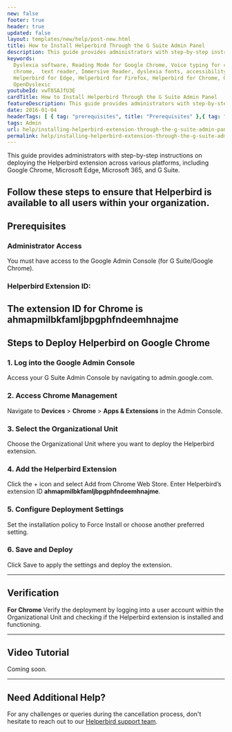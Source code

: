 ```yaml
---
new: false
footer: true
header: true
updated: false
layout: templates/new/help/post-new.html
title: How to Install Helperbird Through the G Suite Admin Panel
description: This guide provides administrators with step-by-step instructions on deploying the Helperbird extension across various platforms, including Google Chrome, Microsoft Edge, Microsoft 365, and G Suite.
keywords:
  Dyslexia software, Reading Mode for Google Chrome, Voice typing for chrome, Text to speech for
  chrome,  text reader, Immersive Reader, dyslexia fonts, accessibility software, dyslexia software,
  Helperbird for Edge, Helperbird for Firefox, Helperbird for Chrome, Opendyslexic for Chrome,
  OpenDyslexic
youtubeId: vwT8SAJfU3E
cardTitle: How to Install Helperbird Through the G Suite Admin Panel
featureDescription: This guide provides administrators with step-by-step instructions on deploying the Helperbird extension across various platforms, including Google Chrome, Microsoft Edge, Microsoft 365, and G Suite.
date: 2016-01-04
headerTags: [ { tag: "prerequisites", title: "Prerequisites" },{ tag: "steps-to-deploy-helperbird-on-google-chrome", title: "Steps to Deploy Helperbird on Google Chrome" }]  
tags: Admin
url: help/installing-helperbird-extension-through-the-g-suite-admin-panel/
permalink: help/installing-helperbird-extension-through-the-g-suite-admin-panel/
---
```


This guide provides administrators with step-by-step instructions on deploying the Helperbird extension across various platforms, including Google Chrome, Microsoft Edge, Microsoft 365, and G Suite. 

Follow these steps to ensure that Helperbird is available to all users within your organization.
---

## Prerequisites

### Administrator Access

You must have access to the Google Admin Console (for G Suite/Google Chrome).

### Helperbird Extension ID:

The extension ID for Chrome is **ahmapmilbkfamljbpgphfndeemhnajme**
---

## Steps to Deploy Helperbird on Google Chrome

### 1. Log into the Google Admin Console

Access your G Suite Admin Console by navigating to admin.google.com.

### 2. Access Chrome Management

Navigate to **Devices** > **Chrome** > **Apps & Extensions** in the Admin Console.

### 3. Select the Organizational Unit

Choose the Organizational Unit where you want to deploy the Helperbird extension.

### 4. Add the Helperbird Extension

Click the + icon and select Add from Chrome Web Store. Enter Helperbird’s extension ID **ahmapmilbkfamljbpgphfndeemhnajme**.

### 5. Configure Deployment Settings

Set the installation policy to Force Install or choose another preferred setting.

### 6. Save and Deploy

Click Save to apply the settings and deploy the extension.

---

## Verification

**For Chrome** Verify the deployment by logging into a user account within the Organizational Unit and checking if the Helperbird extension is installed and functioning.

---

## Video Tutorial

Coming soon.


---

## Need Additional Help?

For any challenges or queries during the cancellation process, don't hesitate to reach out to our [Helperbird support team](https://www.helperbird.com/support).

